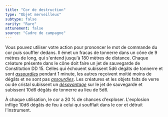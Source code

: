 ```yaml
---
title: "Cor de destruction"
type: "Objet merveilleux"
subtype: false
rarity: "Rare"
attunement: false
source: "Cadre de campagne"
---
```

Vous pouvez utiliser votre action pour prononcer le mot de commande du cor puis souffler dedans. Il émet un fracas de tonnerre dans un cône de 9 mètres de long, qui s'entend jusqu'à 180 mètres de distance. Chaque créature présente dans le cône doit faire un jet de sauvegarde de Constitution DD 15. Celles qui échouent subissent 5d6 dégâts de tonnerre et sont [_assourdies_](/gerer-la-sante-du-personnage#assourdi) pendant 1 minute, les autres reçoivent moitié moins de dégâts et ne sont pas [_assourdies_](/gerer-la-sante-du-personnage#assourdi). Les créatures et les objets faits de verre ou de cristal subissent un [_désavantage_](/utiliser-les-caracteristiques#avantage-et-désasavantage) sur le jet de sauvegarde et subissent 10d6 dégâts de tonnerre au lieu de 5d6.

À chaque utilisation, le cor a 20 % de chances d'exploser. L'explosion inflige 10d6 dégâts de feu à celui qui soufflait dans le cor et détruit l'instrument.
